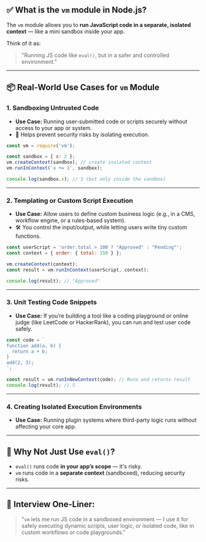 ## ✅ **What is the `vm` module in Node.js?**

The `vm` module allows you to **run JavaScript code in a separate, isolated context** — like a mini sandbox inside your app.

Think of it as:

> "Running JS code like `eval()`, but in a safer and controlled environment."

---

## 📦 Real-World Use Cases for `vm` Module

### 1. **Sandboxing Untrusted Code**

* **Use Case:** Running user-submitted code or scripts securely without access to your app or system.
* 🔐 Helps prevent security risks by isolating execution.

```js
const vm = require('vm');

const sandbox = { x: 2 };
vm.createContext(sandbox); // create isolated context
vm.runInContext('x += 1', sandbox);

console.log(sandbox.x); // 3 (but only inside the sandbox)
```

---

### 2. **Templating or Custom Script Execution**

* **Use Case:** Allow users to define custom business logic (e.g., in a CMS, workflow engine, or a rules-based system).
* 🛠️ You control the input/output, while letting users write tiny custom functions.

```js
const userScript = 'order.total > 100 ? "Approved" : "Pending"';
const context = { order: { total: 150 } };

vm.createContext(context);
const result = vm.runInContext(userScript, context);

console.log(result); // "Approved"
```

---

### 3. **Unit Testing Code Snippets**

* **Use Case:** If you’re building a tool like a coding playground or online judge (like LeetCode or HackerRank), you can run and test user code safely.

```js
const code = `
function add(a, b) {
  return a + b;
}
add(2, 3);
`;

const result = vm.runInNewContext(code); // Runs and returns result
console.log(result); // 5
```

---

### 4. **Creating Isolated Execution Environments**

* **Use Case:** Running plugin systems where third-party logic runs without affecting your core app.

---

## 🚫 Why Not Just Use `eval()`?

* `eval()` runs code **in your app’s scope** — it's risky.
* `vm` runs code in a **separate context** (sandboxed), reducing security risks.

---

## 🧠 Interview One-Liner:

> "`vm` lets me run JS code in a sandboxed environment — I use it for safely executing dynamic scripts, user logic, or isolated code, like in custom workflows or code playgrounds."
